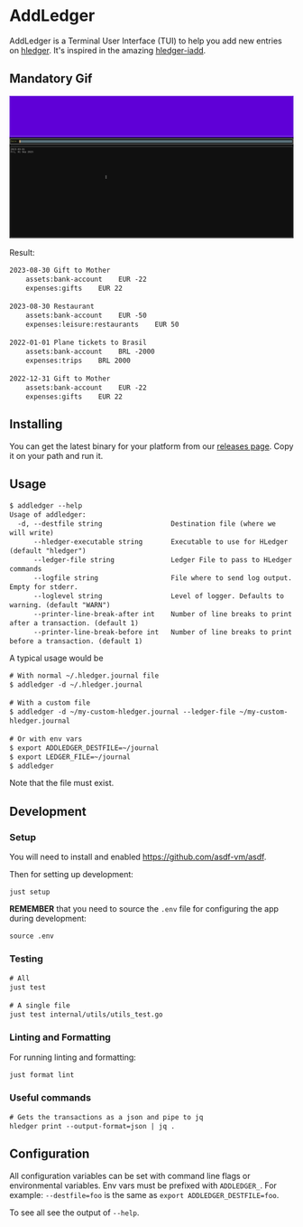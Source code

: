 # AddLedger

AddLedger is a Terminal User Interface (TUI) to help you add new
entries on [hledger](https://hledger.org/). It's inspired in the
amazing [hledger-iadd](https://github.com/hpdeifel/hledger-iadd).

## Mandatory Gif

![](./docs/mandatory.gif)

Result:

```
2023-08-30 Gift to Mother
    assets:bank-account    EUR -22
    expenses:gifts    EUR 22

2023-08-30 Restaurant
    assets:bank-account    EUR -50
    expenses:leisure:restaurants    EUR 50

2022-01-01 Plane tickets to Brasil
    assets:bank-account    BRL -2000
    expenses:trips    BRL 2000

2022-12-31 Gift to Mother
    assets:bank-account    EUR -22
    expenses:gifts    EUR 22
```

## Installing

You can get the latest binary for your platform from our [releases
page](https://github.com/vitorqb/addledger/releases). Copy it on your
path and run it.

## Usage

```
$ addledger --help
Usage of addledger:
  -d, --destfile string                 Destination file (where we will write)
      --hledger-executable string       Executable to use for HLedger (default "hledger")
      --ledger-file string              Ledger File to pass to HLedger commands
      --logfile string                  File where to send log output. Empty for stderr.
      --loglevel string                 Level of logger. Defaults to warning. (default "WARN")
      --printer-line-break-after int    Number of line breaks to print after a transaction. (default 1)
      --printer-line-break-before int   Number of line breaks to print before a transaction. (default 1)
```

A typical usage would be

```
# With normal ~/.hledger.journal file
$ addledger -d ~/.hledger.journal

# With a custom file
$ addledger -d ~/my-custom-hledger.journal --ledger-file ~/my-custom-hledger.journal

# Or with env vars
$ export ADDLEDGER_DESTFILE=~/journal
$ export LEDGER_FILE=~/journal
$ addledger
```

Note that the file must exist.

## Development

### Setup

You will need to install and enabled https://github.com/asdf-vm/asdf.

Then for setting up development:

```
just setup
```

**REMEMBER** that you need to source the `.env` file for configuring
the app during development:

```
source .env
```

### Testing

```
# All
just test

# A single file
just test internal/utils/utils_test.go 
```

### Linting and Formatting

For running linting and formatting:

```
just format lint
```

### Useful commands

```
# Gets the transactions as a json and pipe to jq
hledger print --output-format=json | jq .
```

## Configuration

All configuration variables can be set with command line flags or
environmental variables. Env vars must be prefixed with
`ADDLEDGER_`. For example: `--destfile=foo` is the same as `export
ADDLEDGER_DESTFILE=foo`.

To see all see the output of `--help`.
